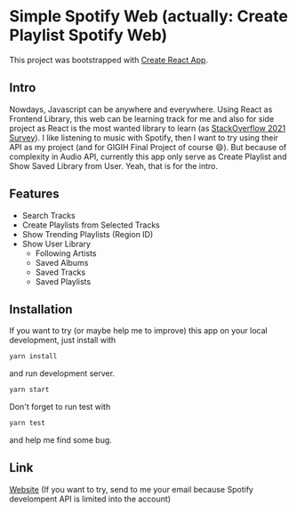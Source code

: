 # Simple Spotify Web (actually: Create Playlist Spotify Web)

This project was bootstrapped with [Create React App](https://github.com/facebook/create-react-app).

## Intro

Nowdays, Javascript can be anywhere and everywhere. Using React as Frontend Library, this web can be learning track for me and also for side project as React is the most wanted library to learn (as [StackOverflow 2021 Survey](https://insights.stackoverflow.com/survey/2021?_ga=2.236209345.190202062.1628102352-126161871.1625855113#section-most-popular-technologies-web-frameworks)). I like listening to music with Spotify, then I want to try using their API as my project (and for GIGIH Final Project of course 😄). But because of complexity in Audio API, currently this app only serve as Create Playlist and Show Saved Library from User. Yeah, that is for the intro.

## Features

- Search Tracks
- Create Playlists from Selected Tracks
- Show Trending Playlists (Region ID)
- Show User Library
  - Following Artists
  - Saved Albums
  - Saved Tracks
  - Saved Playlists

## Installation

If you want to try (or maybe help me to improve) this app on your local development, just install with

```sh
yarn install
```

and run development server.

```sh
yarn start
```

Don't forget to run test with

```sh
yarn test
```

and help me find some bug.

## Link

[Website](https://simple-spotify-web.vercel.app/) (If you want to try, send to me your email because Spotify develompent API is limited into the account)
